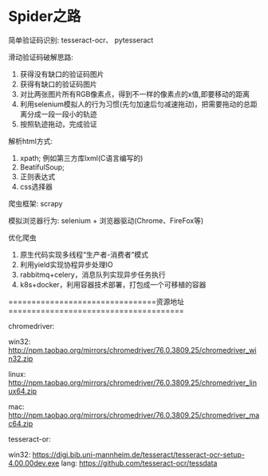 # Spider之路

简单验证码识别: tesseract-ocr、 pytesseract

滑动验证码破解思路:
  1. 获得没有缺口的验证码图片
  2. 获得有缺口的验证码图片
  3. 对比两张图片所有RGB像素点，得到不一样的像素点的x值,即要移动的距离
  4. 利用selenium模拟人的行为习惯(先匀加速后匀减速拖动)，把需要拖动的总距离分成一段一段小的轨迹
  5. 按照轨迹拖动，完成验证
  
解析html方式:
  1. xpath; 例如第三方库lxml(C语言编写的)
  2. BeatifulSoup;
  3. 正则表达式
  4. css选择器

爬虫框架: scrapy

模拟浏览器行为:
  selenium + 浏览器驱动(Chrome、FireFox等)
  
优化爬虫
  1. 原生代码实现多线程“生产者-消费者”模式
  2. 利用yield实现协程异步处理IO
  3. rabbitmq+celery，消息队列实现异步任务执行
  4. k8s+docker，利用容器技术部署，打包成一个可移植的容器


================================资源地址======================================
                         
chromedriver:

  win32:  http://npm.taobao.org/mirrors/chromedriver/76.0.3809.25/chromedriver_win32.zip
  
  linux:  http://npm.taobao.org/mirrors/chromedriver/76.0.3809.25/chromedriver_linux64.zip
  
  mac:    http://npm.taobao.org/mirrors/chromedriver/76.0.3809.25/chromedriver_mac64.zip

tesseract-or:

  win32:  https://digi.bib.uni-mannheim.de/tesseract/tesseract-ocr-setup-4.00.00dev.exe
  lang:   https://github.com/tesseract-ocr/tessdata
